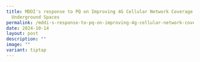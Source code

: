 ```yaml
---
title: MDDI's response to PQ on Improving 4G Cellular Network Coverage at
  Underground Spaces
permalink: /mddi-s-response-to-pq-on-improving-4g-cellular-network-coverage-at-underground-spaces/
date: 2024-10-14
layout: post
description: ""
image: ""
variant: tiptap
---
```


